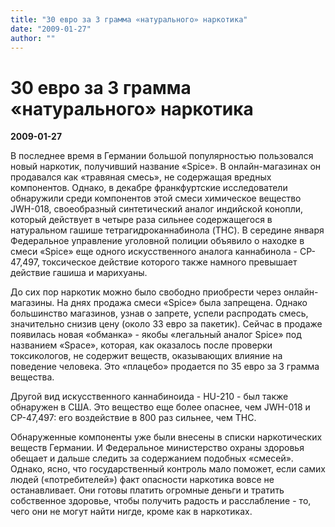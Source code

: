 ```yaml
---
title: "30 евро за 3 грамма «натурального» наркотика"
date: "2009-01-27"
author: ""
---
```


# 30 евро за 3 грамма «натурального» наркотика

**2009-01-27** 

В последнее время в Германии большой популярностью пользовался новый наркотик, получивший название «Spice». В онлайн-магазинах он продавался как «травяная смесь», не содержащая вредных компонентов. Однако, в декабре франкфуртские исследователи обнаружили среди компонентов этой смеси химическое вещество JWH-018, своеобразный синтетический аналог индийской конопли, который действует в четыре раза сильнее содержащегося в натуральном гашише тетрагидроканнабинола (THC). В середине января Федеральное управление уголовной полиции объявило о находке в смеси «Spice» еще одного искусственного аналога каннабинола - CP-47,497, токсическое действие которого также намного превышает действие гашиша и марихуаны.

До сих пор наркотик можно было свободно приобрести через онлайн-магазины. На днях продажа смеси «Spice» была запрещена. Однако большинство магазинов, узнав о запрете, успели распродать смесь, значительно снизив цену (около 33 евро за пакетик). Сейчас в продаже появилась новая «обманка» - якобы «легальный аналог Spice» под названием  «Space», которая, как оказалось после проверки токсикологов, не содержит веществ, оказывающих влияние на поведение человека. Это «плацебо» продается по 35 евро за 3 грамма вещества.

Другой вид искусственного каннабиноида - HU-210 - был также обнаружен в США. Это вещество еще более опаснее, чем JWH-018 и CP-47,497: его воздействие в 800 раз сильнее, чем THC.

Обнаруженные компоненты уже были внесены в списки наркотических веществ Германии. И Федеральное министерство охраны здоровья обещает и дальше следить за содержанием подобных «смесей». Однако, ясно, что государственный контроль мало поможет, если самих людей («потребителей») факт опасности наркотика вовсе не останавливает. Они готовы платить огромные деньги и тратить собственное здоровье, чтобы получить радость и расслабление - то, чего они не могут найти нигде, кроме как в наркотиках.